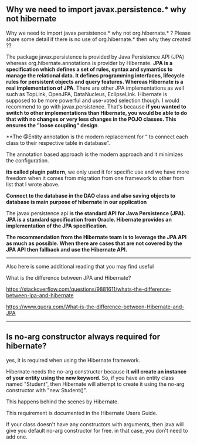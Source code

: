## Why we need to import javax.persistence.* why not hibernate

Why we need to import javax.persistence.* why not org.hibernate.* ?
Please share some detail if there is no use of org.hibernate.* then why they created ??

The package javax.persistence is provided by Java Persistence API (JPA) whereas org.hibernate.annotations is provider by Hibernate. **JPA is a specification which defines a set of rules, syntax and symantics to manage the relational data. It defines programming interfaces, lifecycle rules for persistent objects and query features. Whereas Hibernate is a real implementation of JPA**. There are other JPA implementations as well such as TopLink, OpenJPA, DataNucleus, EclipseLink. Hibernate is supposed to be more powerful and use-voted selection though. I would recommend to go with javax.persistence. That's because **if you wanted to switch to other implementations than Hibernate, you would be able to do that with no changes or very less changes in the POJO classes. This ensures the "loose coupling" design**.


**The @Entity annotation is the modern replacement for “ to connect each class to their respective table in database”.

The annotation based approach is the modern approach and it minimizes the configuration.

**its called plugin pattern**, we only used it for specific use and we have more freedom when it comes from migration from one framework to other from list that I wrote above.

**Connect to the database in the DAO class and also saving objects to database is main purpose of hibernate in our application**

The javax.persistence.api **is the standard API for Java Persistence (JPA). JPA is a standard specification from Oracle. Hibernate provides an implementation of the JPA specification.**

**The recommendation from the Hibernate team is to leverage the JPA API as much as possible. When there are cases that are not covered by the JPA API then fallback and use the Hibernate API.**

---

Also here is some additional reading that you may find useful

What is the difference between JPA and Hibernate?

https://stackoverflow.com/questions/9881611/whats-the-difference-between-jpa-and-hibernate

https://www.quora.com/What-is-the-difference-between-Hibernate-and-JPA

---

## Is no-arg constructor always required for hibernate?

yes, it is required when using the Hibernate framework.

Hibernate needs the no-arg constructor because **it will create an instance of your entity using the new keyword**. So, if you have an entity class named "Student", then Hibernate will attempt to create it using the no-arg constructor with "new Student()".

This happens behind the scenes by Hibernate.

This requirement is documented in the Hibernate Users Guide.

If your class doesn't have any constructors with arguments, then java will give  you default no-arg constructor for free. in that case, you don't need to add one.


